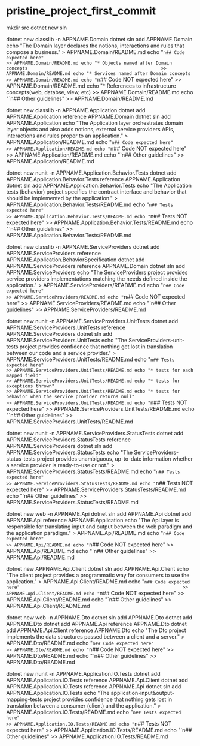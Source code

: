 # pristine_project_first_commit
mkdir src
dotnet     new sln


dotnet     new classlib -n APPNAME.Domain
dotnet sln add             APPNAME.Domain
echo "The Domain layer declares the notions, interactions and rules that compose a business." > APPNAME.Domain/README.md
echo "`n## Code expected here"                                                               >> APPNAME.Domain/README.md
echo "* Objects named after Domain concepts                                                  >> APPNAME.Domain/README.md
echo "* Services named after Domain concepts                                                 >> APPNAME.Domain/README.md
echo "`n## Code NOT expected here"                                                           >> APPNAME.Domain/README.md
echo "* References to infrastructure concepts(web, databse, view, etc)                       >> APPNAME.Domain/README.md
echo "`n## Other guidelines"                                                                 >> APPNAME.Domain/README.md


dotnet     new classlib -n APPNAME.Application
dotnet     add             APPNAME.Application reference APPNAME.Domain
dotnet sln add             APPNAME.Application
echo "The Application layer orchestrates domain layer objects and also adds notions, external service providers APIs, interactions and rules proper to an application." > APPNAME.Application/README.md
echo "`n## Code expected here"                                                                                                                                         >> APPNAME.Application/README.md
echo "`n## Code NOT expected here"                                                                                                                                     >> APPNAME.Application/README.md
echo "`n## Other guidelines"                                                                                                                                           >> APPNAME.Application/README.md

dotnet     new nunit    -n APPNAME.Application.Behavior.Tests
dotnet     add             APPNAME.Application.Behavior.Tests reference APPNAME.Application
dotnet sln add             APPNAME.Application.Behavior.Tests
echo "The Application tests (behavior) project specifies the contract interface and behavior that should be implemented by the application." > APPNAME.Application.Behavior.Tests/README.md
echo "`n## Tests expected here"                                                                                                             >> APPNAME.Application.Behavior.Tests/README.md
echo "`n## Tests NOT expected here"                                                                                                         >> APPNAME.Application.Behavior.Tests/README.md
echo "`n## Other guidelines"                                                                                                                >> APPNAME.Application.Behavior.Tests/README.md


dotnet     new classlib -n APPNAME.ServiceProviders
dotnet     add             APPNAME.ServiceProviders reference APPNAME.Application.BehaviorSpecification
dotnet     add             APPNAME.ServiceProviders reference APPNAME.Domain
dotnet sln add             APPNAME.ServiceProviders
echo "The ServiceProviders project provides service providers implementations matching the needs defined inside the application." > APPNAME.ServiceProviders/README.md
echo "`n## Code expected here"                                                                                                   >> APPNAME.ServiceProviders/README.md
echo "`n## Code NOT expected here"                                                                                               >> APPNAME.ServiceProviders/README.md
echo "`n## Other guidelines"                                                                                                     >> APPNAME.ServiceProviders/README.md

dotnet     new nunit    -n APPNAME.ServiceProviders.UnitTests
dotnet     add             APPNAME.ServiceProviders.UnitTests reference APPNAME.ServiceProviders
dotnet sln add             APPNAME.ServiceProviders.UnitTests
echo "The ServiceProviders-unit-tests project provides confidence that nothing get lost in translation between our code and a service provider." > APPNAME.ServiceProviders.UnitTests/README.md
echo "`n## Tests expected here"                                                                                                                 >> APPNAME.ServiceProviders.UnitTests/README.md
echo "* tests for each mapped field"                                                                                                            >> APPNAME.ServiceProviders.UnitTests/README.md
echo "* tests for exceptions thrown"                                                                                                            >> APPNAME.ServiceProviders.UnitTests/README.md
echo "* tests for behavior when the service provider returns null"                                                                              >> APPNAME.ServiceProviders.UnitTests/README.md
echo "`n## Tests NOT expected here"                                                                                                             >> APPNAME.ServiceProviders.UnitTests/README.md
echo "`n## Other guidelines"                                                                                                                    >> APPNAME.ServiceProviders.UnitTests/README.md

dotnet     new nunit    -n APPNAME.ServiceProviders.StatusTests
dotnet     add             APPNAME.ServiceProviders.StatusTests reference APPNAME.ServiceProviders
dotnet sln add             APPNAME.ServiceProviders.StatusTests
echo "The ServiceProviders-status-tests project provides unambiguous, up-to-date information whether a service provider is ready-to-use or not." > APPNAME.ServiceProviders.StatusTests/README.md
echo "`n## Tests expected here"                                                                                                                 >> APPNAME.ServiceProviders.StatusTests/README.md
echo "`n## Tests NOT expected here"                                                                                                             >> APPNAME.ServiceProviders.StatusTests/README.md
echo "`n## Other guidelines"                                                                                                                    >> APPNAME.ServiceProviders.StatusTests/README.md


dotnet     new web      -n APPNAME.Api
dotnet sln add             APPNAME.Api
dotnet     add             APPNAME.Api reference APPNAME.Application
echo "The Api layer is responsible for translating input and output between the web paradigm and the application paradigm." > APPNAME.Api/README.md
echo "`n## Code expected here"                                                                                             >> APPNAME.Api/README.md
echo "`n## Code NOT expected here"                                                                                         >> APPNAME.Api/README.md
echo "`n## Other guidelines"                                                                                               >> APPNAME.Api/README.md

dotnet     new             APPNAME.Api.Client
dotnet sln add             APPNAME.Api.Client
echo "The client project provides a programmatic way for consumers to use the application." > APPNAME.Api.Client/README.md
echo "`n## Code expected here"                                                             >> APPNAME.Api.Client/README.md
echo "`n## Code NOT expected here"                                                         >> APPNAME.Api.Client/README.md
echo "`n## Other guidelines"                                                               >> APPNAME.Api.Client/README.md

dotnet     new web      -n APPNAME.Dto
dotnet sln add             APPNAME.Dto
dotnet     add             APPNAME.Dto
dotnet     add             APPNAME.Api        reference APPNAME.Dto
dotnet     add             APPNAME.Api.Client reference APPNAME.Dto
echo "The Dto project implements the data structures passed between a client and a server." > APPNAME.Dto/README.md
echo "`n## Code expected here"                                                             >> APPNAME.Dto/README.md
echo "`n## Code NOT expected here"                                                         >> APPNAME.Dto/README.md
echo "`n## Other guidelines"                                                               >> APPNAME.Dto/README.md

dotnet     new nunit    -n APPNAME.Application.IO.Tests
dotnet     add             APPNAME.Application.IO.Tests reference APPNAME.Api.Client
dotnet     add             APPNAME.Application.IO.Tests reference APPNAME.Api
dotnet sln add             APPNAME.Application.IO.Tests
echo "The application-input&output-mapping-tests project provides confidence that nothing gets lost in translation between a consumer (client) and the application." > APPNAME.Application.IO.Tests/README.md
echo "`n## Tests expected here"                                                                                                                                     >> APPNAME.Application.IO.Tests/README.md
echo "`n## Tests NOT expected here"                                                                                                                                 >> APPNAME.Application.IO.Tests/README.md
echo "`n## Other guidelines"                                                                                                                                        >> APPNAME.Application.IO.Tests/README.md
